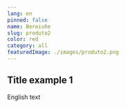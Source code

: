 ```yaml
---
lang: en
pinned: false
name: Bereiuhe
slug: produto2
color: red
category: all
featuredImage: ./images/produto2.png
---
```


## Title example 1

English text
